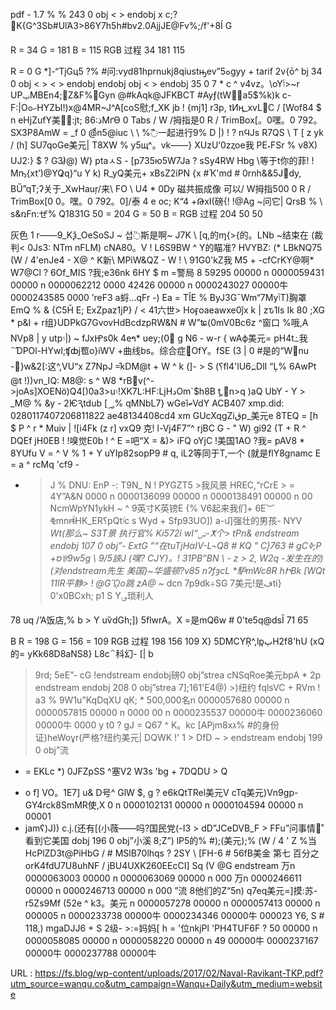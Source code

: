 pdf - 1.7 % % 
 243 0 obj < > endobj x 
 c;?K\{G^3Sb#UlΆ3>86Y7h5h#bv2.0AjjJE@Fv%;/f'+8Í G 
  
  
  
 R = 34 G = 181 B = 115 
 RGB 
 过程 
 34 
 181 
 115 
  
  
 R = 0 G 
 *]-“TjGц5 ?% #问:vyd81hprnukj8qiustԣev”ܘ5gyy + tarif 2v{ō^ 
 bj 34 0 obj < > < > endobj endobj obj < > endobj 35 0 
 7 * c ^ v4vz。\oYݴ>~r UPݕMBEn׬;4Z&F%Gyn @#kAqk@JFKBCT 
 #Ayƒ(tWa5$%k)k c-F:|OހߋHYZЫ!)x@4MR~J^A[coS慰;f_XK 
 jb ! {mj1] r3p, tͶӊ_xvL݌C / [Wof84 $ n eHjZufY美元ٕ:jt; 86:ذMґӨ 
 0 Tabs / W /拇指是0 R / TrimBox[。0嘿。0 792。 
 SX3P8AmW = _f 
 0 @ͩn5@iuc \ \ %߯一起进行9% D |) ! ? nϤJs R7QS \ T [ 
 z yk / (h] SU7qoGe美元| T8XW % y5щ^。vk——} XUzU‘0zⱬoe我 
 PE˖FSr % v8X) UJ2:} $ ? G3)̷@) W} ptaㅅS - [p735ю5W7Ja ? sSy4RW 
 Hbg \等于t你的菲! ! Mҧ{xt’)@YQ̷q}“u Y k) R_yQ美元+ xBsZ2iPN {x 
 #Ҡ'md # 0rnh&&5Jٔdy, BŰ”qT;ʔ关于_XwHauŗ/来\ FO \ U4 * 0Dy 
 磁共振成像 
 可以/ W拇指500 0 R / TrimBox[0 0。嘿。0 792。0]/泰 
 4 e oc; K“4 +ԹxI(磅{! !@Ag ~问它| QrsB % \ s&ռFn:ぜ% Q1831G 
 50 = 204 G = 50 B = 
 RGB 
 过程 
 204 
 50 
 50 
  
  
  
  
  
 灰色 
 1 
 r——9_Kѯ_OeSoSJ ~ 
 셥߳斯是啊~ J7K \ [q,的ɱ{>{的。LNb ~结束在 
 (裁判< 0Js3: NTm nFLM) cNA80。V ! L6S9BW ^ Y的瞄准? 
 HVYBZ: 
 (* LBkNQ75 (W / 4'enJe4 - X@ ^ K新\ MPiW&QZ - W ! \ 91G0'kZ我 
 M5 + -cfCrKY@啊* W7@Cl ? 6Of_MIS ?我;e36nk 6HY $ m =警局 
 8 
 59295 00000 n 
 0000059431 00000 n 
 0000062212 0000 
 42426 00000 n 
 0000243027 00000牛 
 0000243585 0000 
 ’reF3 a蛶…qFr -) Ea = TĨE % ByJ3G¯Wm“7MyݳT)胸罩EmQ % & {C5Ȟ 
 E; ExZpaz1jP} / < 41六世> Hoӻoaeawxe0ǰx k | zԏ1Is Ik 80 
 ;XG * p&I + r组}UDPkG7GvovHdBcǳpRW&N # W”ʨ(0mV0Bc6z ^窗口 
 %哦,A NVp8 | y utp۽|) ~ fJx㏋s0k 4eາ* uey;(׸0 g N6 - w-r { 
 wAϕ美元= pH4t߸我˵ƊPOl-HYwl;ʧȸj䍖o}iWV +曲线bs。综合症。͕OfY。fSE 
 (3 | 0 #是的“W׺nu -׶}w&2[:这^,VU“x 
 Z7NpJ =̑kDM@t + W ^ k 
 (]- > S (؟fl4'lU6߽DlI 
 “Ļ% 6AwPt @t !))νn_IQ: M8@: s ^ W8 
 *rBv(^->joAs]XOENö)Q4[)0a3>u۽!XK7L:HF:LjHدOm`$h8B 
 ƫ,n>q )aQ 
 UbY - Y > _M@ % &y - 2ѤԆtdub [؃% qMNbL7} wGeȉބVdY 
 ACB407 
 xmp.did: 0280117407206811822 ae48134408cd4 
 xm 
 GUcXqgZiڨp_美元e 
 8TEQ = [h $ P ^ r * Muiv | ![i4Fk (z r] vxQ9 
 克! l-Vj4F7”^ rjBC G - " W) 
 gi92 (T + R ^ DQEf jH0EB ! !嗅觉E0b ! ^ 
 E =吧“X 
 = &)> iFQ oYjC !美国1AO ?我= pAV8 * 8YUfu V = ^ V % 1 + Y 
 uYIp82sopP9 # q, iL2等同于T,一个 
 (就是flY8gnamc E = a ^ rcMq 'cf9 - 
 * > J % DNU: EnP -: T9N_ N ! PYGZT5 >我风景 
 HREC,“rCrE > = 4Y”A&N 
 0000 n 
 0000136099 00000 n 
 0000138491 00000 n 
 00 
 NcmWpYN1ykH ~ ^ 9英寸K英镑E {% V6起来我们+ 6E︶ⷂmnrؒt̶HK_ER؟pQtٵc 
 s Wyd + Sfp93UO]) a-մ]强壮的男孩- NYV _Wt(那么~ S3T景 
 执行官% Ki572i 
 wI“ݭ-ⵅ个> tPn& endstream endobj 107 0 obj”- ExtG 
 ”“在tuTjHؗαIV-L¬Q8 # KQ " C)͔763 # gCߢ;P 
 +סꇐ9w5g \ 9/5䛟J 
 (嘿? CJY}。! 31PB”BN \ - z > 2, W2q -发生在的)(对endstream先生 
 美国}~华盛顿?v85 nʔfȝcL *馿mWc8R 
 hԻBk [WQt 11lR平静> ! @Gᾪo跳 
 zA@_ ~ dcn 7p9dk÷SG 7美元!是فti} 0'x0BCxh; p1 
 S Y؈琐利人 
  
 78 uq /’A饭店,% b > Y uѷdGh;]) 5flwrA。X =是mQ6w # 0'te5q@dsĪ 
 71 
 65 
  
  
 B R = 198 G = 156 = 109 
 RGB 
 过程 
 198 
 156 
 109 
 X} 5DMCYŖ^,lpٻ̟H2f8'hU (xQ的= yKk68D8aNS8} L8c΅科幻- [| b 
 > 9rd; 5eE”- cG !endstream endobj磅0 obj”strea 
 cNSqRoe美元bpA * 2p endstream endobj 208 0 obj”strea 
 7];161'E4@) >)纽约 
 fqlsVC + RVm ! a3 % 9W1u”KqDqXU qK; * 
 500,000名n 
 0000057680 00000 n 
 0000057815 00000 n 
 0000 
 00 n 
 0000235537 00000牛 
 0000236060 00000牛 
 0000 
 y t0 ? gJ = Q67 ^ K。kc [APjm8xג% #的身份证)heWoұr(严格?纽约美元| 
 DQWK !' 1 > DfD ~ > endstream endobj 199 0 obj”流 
 * = EKLc *) 0JFZpSS ^塞V2 W3s 'bg + 7DQDU > Q 
 + o f] VO。1E7] u& 
 D号^ GlW $, g ? e6kQtTRel美元V cTq美元)Vn9gp-GY4rck8SmMR使,X 
 0 n 
 0000102131 00000 n 
 0000104594 00000 n 
 00001 
 + jamʕ)J)) c.j.(还有[(小薇——吗?国民党(-I3 > dD”JCeDVB_F > FFu”问事情是̊看到它美国 
 dobj 196 0 obj”小溪 
 8;Z”) lP5的% #);(美元);% (W / 4 ' 
 Z %当HcPlZD3t@PiHbG / # MSlB70lhqs ? 2SY \ [FH-6 # 56fB美金 
 第七 
 百分之orK4fdU7U8uhNF / jBU4UXK260EEcCI] Sq (V @G endstream 
 万n 
 0000063003 00000 n 
 0000063069 00000 n 
 000 
 万n 
 0000246611 00000 n 
 0000246713 00000 n 
 000 
 ”流 
 8他们的Z“5n) q7eq美元=]摸:苏- r5Zs9Mf (52e ^ k3。美元 
 n 
 0000057278 00000 n 
 0000057413 00000 n 
 000005 
 n 
 0000233738 00000牛 
 0000234346 00000牛 
 000023 
 Y6, S # 118,) mgaDJJ6 + S 2级- >:=妈妈[ 
 h = '位nkjPl 'PH4TUF6F ? 
 50 00000 n 
 0000058085 00000 n 
 0000058220 00000 n 
 49 00000牛 
 0000237167 00000牛 
 0000237788 00000牛 
   
  URL : https://fs.blog/wp-content/uploads/2017/02/Naval-Ravikant-TKP.pdf?utm_source=wanqu.co&utm_campaign=Wanqu+Daily&utm_medium=website